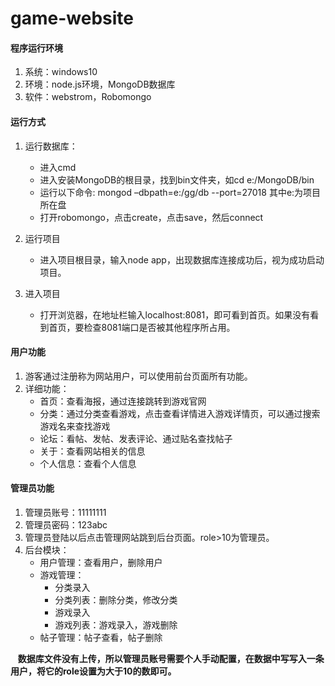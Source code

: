 # game-website

#### 程序运行环境 
  1. 系统：windows10   
  2. 环境：node.js环境，MongoDB数据库   
  3. 软件：webstrom，Robomongo

#### 运行方式
1. 运行数据库：   
    * 进入cmd   
    * 进入安装MongoDB的根目录，找到bin文件夹，如cd  e:/MongoDB/bin   
    * 运行以下命令:  mongod –dbpath=e:/gg/db --port=27018        其中e:为项目所在盘   
    * 打开robomongo，点击create，点击save，然后connect

2. 运行项目
    * 进入项目根目录，输入node app，出现数据库连接成功后，视为成功启动项目。


3. 进入项目
    * 打开浏览器，在地址栏输入localhost:8081，即可看到首页。如果没有看到首页，要检查8081端口是否被其他程序所占用。

#### 用户功能
1. 游客通过注册称为网站用户，可以使用前台页面所有功能。  
2. 详细功能：  
    * 首页：查看海报，通过连接跳转到游戏官网  
    * 分类：通过分类查看游戏，点击查看详情进入游戏详情页，可以通过搜索游戏名来查找游戏
    * 论坛：看帖、发帖、发表评论、通过贴名查找帖子  
    * 关于：查看网站相关的信息  
    * 个人信息：查看个人信息

#### 管理员功能
1. 管理员账号：11111111 
2. 管理员密码：123abc  
3. 管理员登陆以后点击管理网站跳到后台页面。role>10为管理员。  
4. 后台模块：  
    * 用户管理：查看用户，删除用户  
    * 游戏管理：    
      * 分类录入  
      + 分类列表：删除分类，修改分类  
      + 游戏录入  
      + 游戏列表：游戏录入，游戏删除  
    * 帖子管理：帖子查看，帖子删除
    
    **数据库文件没有上传，所以管理员账号需要个人手动配置，在数据中写写入一条用户，将它的role设置为大于10的数即可。**
